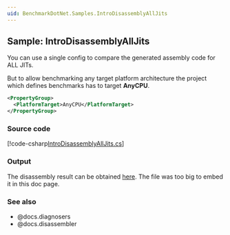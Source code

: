 ```yaml
---
uid: BenchmarkDotNet.Samples.IntroDisassemblyAllJits
---
```


## Sample: IntroDisassemblyAllJits

You can use a single config to compare the generated assembly code for ALL JITs. 

But to allow benchmarking any target platform architecture the project which defines benchmarks has to target **AnyCPU**. 

```xml
<PropertyGroup>
  <PlatformTarget>AnyCPU</PlatformTarget>
</PropertyGroup>
```

### Source code

[!code-csharp[IntroDisassemblyAllJits.cs](../../../samples/BenchmarkDotNet.Samples/IntroDisassemblyAllJits.cs)]

### Output

The disassembly result can be obtained [here](http://adamsitnik.com/files/disasm/Jit_Devirtualization-disassembly-report.html).
The file was too big to embed it in this doc page.

### See also

* @docs.diagnosers
* @docs.disassembler